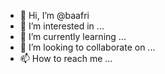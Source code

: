 - 👋 Hi, I’m @baafri
- 👀 I’m interested in ...
- 🌱 I’m currently learning ...
- 💞️ I’m looking to collaborate on ...
- 📫 How to reach me ...

<!---
baafri/baafri is a ✨ special ✨ repository because its `README.md` (this file) appears on your GitHub profile.
You can click the Preview link to take a look at your changes.
--->
